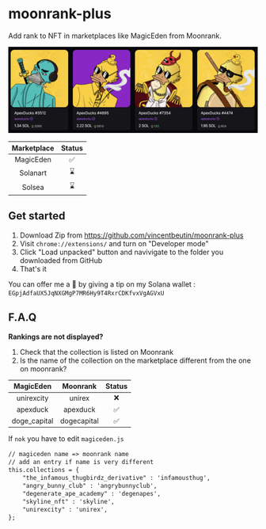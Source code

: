 # moonrank-plus

Add rank to NFT in marketplaces like MagicEden from Moonrank.

![screenshot](screenshot.png)


| Marketplace        | Status           |
|:-------------:|:-------------:|
| MagicEden      | ✅ |
| Solanart      | ⌛️      |
| Solsea | ⌛      |

Get started
-
1. Download Zip from https://github.com/vincentbeutin/moonrank-plus
2. Visit `chrome://extensions/` and turn on "Developer mode"
3. Click "Load unpacked" button and navivigate to the folder you downloaded from GitHub
4. That's it

You can offer me a 🍺 by giving a tip on my Solana wallet :
`EGpjAdfaUX5JqNXGMgP7MR6Hy9T4RxrCDKfvxVgAGVxU`


F.A.Q
-
**Rankings are not displayed?**
1. Check that the collection is listed on Moonrank
2. Is the name of the collection on the marketplace different from the one on moonrank?

| MagicEden        | Moonrank           | Status  |
|:-------------:|:-------------:|:-----:|
| unirexcity      | unirex | ❌ |
| apexduck      | apexduck      |   ✅ |
| doge_capital | dogecapital      |    ✅ |

If `nok` you have to edit `magiceden.js`
```
// magiceden name => moonrank name
// add an entry if name is very different
this.collections = {
    "the_infamous_thugbirdz_derivative" : 'infamousthug',
    "angry_bunny_club" : 'angrybunnyclub',
    "degenerate_ape_academy" : 'degenapes',
    "skyline_nft" : 'skyline',
    "unirexcity" : 'unirex',
};
```
